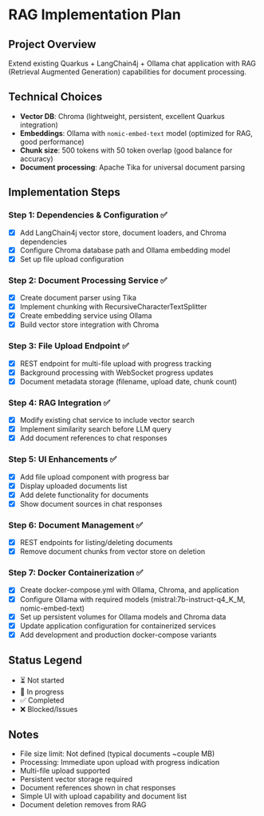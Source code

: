 # RAG Implementation Plan

## Project Overview
Extend existing Quarkus + LangChain4j + Ollama chat application with RAG (Retrieval Augmented Generation) capabilities for document processing.

## Technical Choices
- **Vector DB**: Chroma (lightweight, persistent, excellent Quarkus integration)
- **Embeddings**: Ollama with `nomic-embed-text` model (optimized for RAG, good performance)
- **Chunk size**: 500 tokens with 50 token overlap (good balance for accuracy)
- **Document processing**: Apache Tika for universal document parsing

## Implementation Steps

### Step 1: Dependencies & Configuration ✅
- [x] Add LangChain4j vector store, document loaders, and Chroma dependencies
- [x] Configure Chroma database path and Ollama embedding model
- [x] Set up file upload configuration

### Step 2: Document Processing Service ✅
- [x] Create document parser using Tika
- [x] Implement chunking with RecursiveCharacterTextSplitter
- [x] Create embedding service using Ollama
- [x] Build vector store integration with Chroma

### Step 3: File Upload Endpoint ✅
- [x] REST endpoint for multi-file upload with progress tracking
- [x] Background processing with WebSocket progress updates
- [x] Document metadata storage (filename, upload date, chunk count)

### Step 4: RAG Integration ✅
- [x] Modify existing chat service to include vector search
- [x] Implement similarity search before LLM query
- [x] Add document references to chat responses

### Step 5: UI Enhancements ✅
- [x] Add file upload component with progress bar
- [x] Display uploaded documents list
- [x] Add delete functionality for documents
- [x] Show document sources in chat responses

### Step 6: Document Management ✅
- [x] REST endpoints for listing/deleting documents
- [x] Remove document chunks from vector store on deletion

### Step 7: Docker Containerization ✅
- [x] Create docker-compose.yml with Ollama, Chroma, and application
- [x] Configure Ollama with required models (mistral:7b-instruct-q4_K_M, nomic-embed-text)
- [x] Set up persistent volumes for Ollama models and Chroma data
- [x] Update application configuration for containerized services
- [x] Add development and production docker-compose variants

## Status Legend
- ⏳ Not started
- 🔄 In progress
- ✅ Completed
- ❌ Blocked/Issues

## Notes
- File size limit: Not defined (typical documents ~couple MB)
- Processing: Immediate upon upload with progress indication
- Multi-file upload supported
- Persistent vector storage required
- Document references shown in chat responses
- Simple UI with upload capability and document list
- Document deletion removes from RAG
